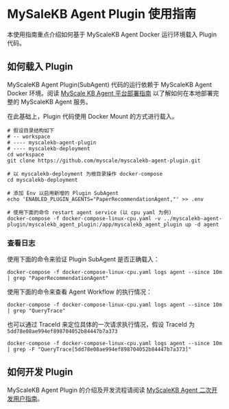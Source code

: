 # MySaleKB Agent Plugin 使用指南

本使用指南重点介绍如何基于 MyScaleKB Agent Docker 运行环境载入 Plugin 代码。

## 如何载入 Plugin

MyScaleKB Agent Plugin(SubAgent) 代码的运行依赖于 MyScaleKB Agent Docker 环境。阅读 [MyScale KB Agent 平台部署指南](https://github.com/myscale/myscalekb-deployment/blob/main/README.md) 以了解如何在本地部署完整的 MyScaleKB Agent 服务。

在此基础上，Plugin 代码使用 Docker Mount 的方式进行载入。

```shell
# 假设目录结构如下
# -- workspace
# ---- myscalekb-agent-plugin
# ---- myscalekb-deployment
cd workspace
git clone https://github.com/myscale/myscalekb-agent-plugin.git

# 以 myscalekb-deployment 为根目录操作 docker-compose
cd myscalekb-deployment

# 添加 Env 以启用新增的 Plugin SubAgent
echo 'ENABLED_PLUGIN_AGENTS="PaperRecommendationAgent,"' >> .env

# 使用下面的命令 restart agent service (以 cpu yaml 为例)
docker-compose -f docker-compose-linux-cpu.yaml -v ../myscalekb-agent-plugin/myscalekb_agent_plugin:/app/myscalekb_agent_plugin up -d agent
```

### 查看日志

使用下面的命令来验证 Plugin SubAgent 是否正确载入：
```shell
docker-compose -f docker-compose-linux-cpu.yaml logs agent --since 10m | grep "PaperRecommendationAgent"
```

使用下面的命令来查看 Agent Workflow 的执行情况：
```shell
docker-compose -f docker-compose-linux-cpu.yaml logs agent --since 10m | grep "QueryTrace"
```

也可以通过 TraceId 来定位具体的一次请求执行情况，假设 TraceId 为 `5dd78e08ae994ef898704052b84447b7a373`
```shell
docker-compose -f docker-compose-linux-cpu.yaml logs agent --since 10m | grep -F "QueryTrace[5dd78e08ae994ef898704052b84447b7a373]"
```


## 如何开发 Plugin

MyScaleKB Agent Plugin 的介绍及开发流程请阅读 [MyScaleKB Agent 二次开发用户指南](https://icni9182qqbe.feishu.cn/wiki/V4lwwlSHtilnRqkWybhcMMI8nWb?fromScene=spaceOverview)。
